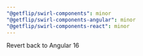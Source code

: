 ```yaml
---
"@getflip/swirl-components": minor
"@getflip/swirl-components-angular": minor
"@getflip/swirl-components-react": minor
---
```


Revert back to Angular 16

